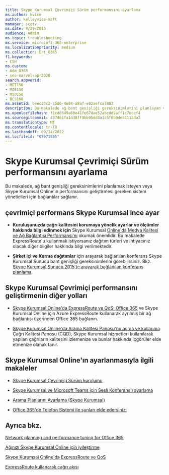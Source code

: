 ```yaml
---
title: Skype Kurumsal Çevrimiçi Sürüm performansını ayarlama
ms.author: kvice
author: kelleyvice-msft
manager: scotv
ms.date: 9/29/2016
audience: Admin
ms.topic: troubleshooting
ms.service: microsoft-365-enterprise
ms.localizationpriority: medium
ms.collection: Ent_O365
f1.keywords:
- CSH
ms.custom:
- Adm_O365
- seo-marvel-apr2020
search.appverid:
- MET150
- MOE150
- MSO150
- BCS160
ms.assetid: beec23c2-c5d6-4e84-a8af-e82aefca7802
description: Bu makalede ağ bant genişliği gereksinimlerini planlayan veya Skype Kurumsal Online'ın performansını geliştiren sistem yöneticilerine yönelik bağlantılar sağlanır.
ms.openlocfilehash: f1cdd649a80e41fe67dae52abcdd9aff1c7eccf4
ms.sourcegitcommit: 437461fa1d38ff9bb95dd8a1c5f0b94e8111ada2
ms.translationtype: MT
ms.contentlocale: tr-TR
ms.lasthandoff: 09/14/2022
ms.locfileid: "67671885"
---
```

# <a name="tune-skype-for-business-online-performance"></a>Skype Kurumsal Çevrimiçi Sürüm performansını ayarlama

Bu makalede, ağ bant genişliği gereksinimlerini planlamak isteyen veya Skype Kurumsal Online'ın performansını geliştirmesi gereken sistem yöneticileri için bağlantılar sağlanır. 
  
## <a name="fine-tuning-skype-for-business-online-performance"></a>çevrimiçi performans Skype Kurumsal ince ayar

- **Kuruluşunuzda çağrı kalitesini korumaya yönelik ayarlar ve ölçümler hakkında bilgi edinmek için** Skype Kurumsal [Online'da Medya Kalitesi ve Ağ Bağlantısı Performansı'nı](/skypeforbusiness/optimizing-your-network/media-quality-and-network-connectivity-performance) okumak önemlidir. Bu makalede ExpressRoute'u kullanmak istiyorsanız dağıtım türleri ve ihtiyacınız olacak diğer bilgiler hakkında bilgi verilmektedir.
    
- **Şirket içi ve Karma dağıtımlar** için arayarak bağlanılan konferans Skype Kurumsal Sunucu bant genişliği gereksinimlerini görebilirsiniz. Bkz. [Skype Kurumsal Sunucu 2015'te arayarak bağlanılan konferans planlama](/skypeforbusiness/plan-your-deployment/conferencing/dial-in-conferencing).
    
## <a name="more-ways-to-improve-skype-for-business-online-performance"></a>Skype Kurumsal Çevrimiçi performansını geliştirmenin diğer yolları

- [Skype Kurumsal Online'da ExpressRoute ve QoS: Office 365](/skypeforbusiness/optimizing-your-network/expressroute-and-qos-in-skype-for-business-online) ve Skype Kurumsal Online için Azure ExpressRoute kullanarak ayrılmış bir ağ bağlantısı üzerinden Office 365 bağlanın. 
    
- [Skype Kurumsal Online'da Arama Kalitesi Panosu'nu açma ve kullanma](/SkypeForBusiness/using-call-quality-in-your-organization/turning-on-and-using-call-quality-dashboard): Çağrı Kalitesi Panosu (CQD), Skype Kurumsal hizmetleri kullanılarak yapılan çağrıların kalitesini izlemenize ve bunlar hakkında içgörüler elde etmenize olanak tanır. 
    
## <a name="articles-on-setting-up-skype-for-business-online"></a>Skype Kurumsal Online'ın ayarlanmasıyla ilgili makaleler

- [Skype Kurumsal Çevrimiçi Sürüm kurulumu](/skypeforbusiness/set-up-skype-for-business-online/set-up-skype-for-business-online)
    
- [Skype Kurumsal ve Microsoft Teams için Sesli Konferans'ı ayarlama](/skypeforbusiness/audio-conferencing-in-office-365/set-up-audio-conferencing)
    
- [Arama Planlarını Ayarlama (Skype Kurumsal)](/SkypeForBusiness/what-are-calling-plans-in-office-365/set-up-calling-plans)
    
- [Office 365'de Telefon Sistemi ile şunları elde edersiniz:](/skypeforbusiness/what-is-phone-system-in-office-365/here-s-what-you-get-with-phone-system)
    
## <a name="see-also"></a>Ayrıca bkz.

[Network planning and performance tuning for Office 365](network-planning-and-performance.md)
  
[Ağınızı Skype Kurumsal Online için iyileştirme](/skypeforbusiness/optimizing-your-network/optimizing-your-network)
  
[Skype Kurumsal Online'da ExpressRoute ve QoS](/skypeforbusiness/optimizing-your-network/expressroute-and-qos-in-skype-for-business-online)
  
[ExpressRoute kullanarak çağrı akışı](/skypeforbusiness/optimizing-your-network/call-flow-using-expressroute)